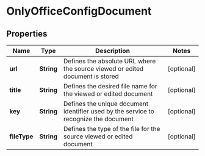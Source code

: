 

# OnlyOfficeConfigDocument


## Properties

| Name | Type | Description | Notes |
|------------ | ------------- | ------------- | -------------|
|**url** | **String** | Defines the absolute URL where the source viewed or edited document is stored |  [optional] |
|**title** | **String** | Defines the desired file name for the viewed or edited document |  [optional] |
|**key** | **String** | Defines the unique document identifier used by the service to recognize the document |  [optional] |
|**fileType** | **String** | Defines the type of the file for the source viewed or edited document |  [optional] |



